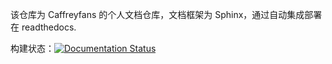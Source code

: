 该仓库为 Caffreyfans 的个人文档仓库，文档框架为 Sphinx，通过自动集成部署在 readthedocs.

构建状态：[![Documentation Status](https://readthedocs.org/projects/aixlink/badge/?version=latest)](https://aixlink.readthedocs.io/en/latest/?badge=latest)